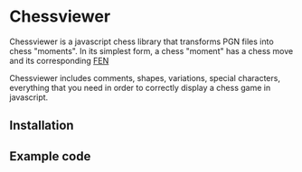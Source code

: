 # Chessviewer

Chessviewer is a javascript chess library that transforms PGN files into chess "moments".
In its simplest form, a chess "moment" has a chess move and its corresponding
[FEN](https://en.wikipedia.org/wiki/Forsyth%E2%80%93Edwards_Notation)

Chessviewer includes comments, shapes, variations, special characters, everything
that you need in order to correctly display a chess game in javascript.

## Installation

## Example code
